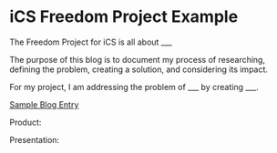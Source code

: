 # iCS Freedom Project Example

The Freedom Project for iCS is all about ___

The purpose of this blog is to document my process of researching, defining the problem, creating a solution, and considering its impact.

For my project, I am addressing the problem of ___ by creating ___.

[Sample Blog Entry](entry01.md)

Product: 

Presentation: 
